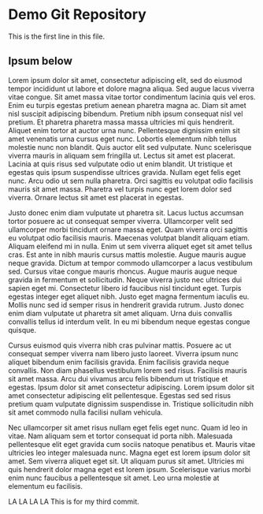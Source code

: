 # Demo Git Repository

This is the first line in this file. 


## Ipsum below

Lorem ipsum dolor sit amet, consectetur adipiscing elit, sed do eiusmod tempor incididunt ut labore et dolore magna aliqua. Sed augue lacus viverra vitae congue. Sit amet massa vitae tortor condimentum lacinia quis vel eros. Enim eu turpis egestas pretium aenean pharetra magna ac. Diam sit amet nisl suscipit adipiscing bibendum. Pretium nibh ipsum consequat nisl vel pretium. Et pharetra pharetra massa massa ultricies mi quis hendrerit. Aliquet enim tortor at auctor urna nunc. Pellentesque dignissim enim sit amet venenatis urna cursus eget nunc. Lobortis elementum nibh tellus molestie nunc non blandit. Quis auctor elit sed vulputate. Nunc scelerisque viverra mauris in aliquam sem fringilla ut. Lectus sit amet est placerat. Lacinia at quis risus sed vulputate odio ut enim blandit. Ut tristique et egestas quis ipsum suspendisse ultrices gravida. Nullam eget felis eget nunc. Arcu odio ut sem nulla pharetra. Orci sagittis eu volutpat odio facilisis mauris sit amet massa. Pharetra vel turpis nunc eget lorem dolor sed viverra. Ornare lectus sit amet est placerat in egestas.

Justo donec enim diam vulputate ut pharetra sit. Lacus luctus accumsan tortor posuere ac ut consequat semper viverra. Ullamcorper velit sed ullamcorper morbi tincidunt ornare massa eget. Quam viverra orci sagittis eu volutpat odio facilisis mauris. Maecenas volutpat blandit aliquam etiam. Aliquam eleifend mi in nulla. Enim ut sem viverra aliquet eget sit amet tellus cras. Est ante in nibh mauris cursus mattis molestie. Augue mauris augue neque gravida. Dictum at tempor commodo ullamcorper a lacus vestibulum sed. Cursus vitae congue mauris rhoncus. Augue mauris augue neque gravida in fermentum et sollicitudin. Neque viverra justo nec ultrices dui sapien eget mi. Consectetur libero id faucibus nisl tincidunt eget. Turpis egestas integer eget aliquet nibh. Justo eget magna fermentum iaculis eu. Mollis nunc sed id semper risus in hendrerit gravida rutrum. Justo donec enim diam vulputate ut pharetra sit amet aliquam. Urna duis convallis convallis tellus id interdum velit. In eu mi bibendum neque egestas congue quisque.

Cursus euismod quis viverra nibh cras pulvinar mattis. Posuere ac ut consequat semper viverra nam libero justo laoreet. Viverra ipsum nunc aliquet bibendum enim facilisis gravida. Enim facilisis gravida neque convallis. Non diam phasellus vestibulum lorem sed risus. Facilisis mauris sit amet massa. Arcu dui vivamus arcu felis bibendum ut tristique et egestas. Ipsum dolor sit amet consectetur adipiscing. Lorem ipsum dolor sit amet consectetur adipiscing elit pellentesque. Egestas sed sed risus pretium quam vulputate dignissim suspendisse in. Tristique sollicitudin nibh sit amet commodo nulla facilisi nullam vehicula.

Nec ullamcorper sit amet risus nullam eget felis eget nunc. Quam id leo in vitae. Nam aliquam sem et tortor consequat id porta nibh. Malesuada pellentesque elit eget gravida cum sociis natoque penatibus et. Mauris vitae ultricies leo integer malesuada nunc. Magna eget est lorem ipsum dolor sit amet. Sem viverra aliquet eget sit. Ut aliquam purus sit amet. Ultricies mi quis hendrerit dolor magna eget est lorem ipsum. Scelerisque varius morbi enim nunc faucibus a pellentesque sit amet. Leo urna molestie at elementum eu facilisis.

LA LA LA LA This is for my third commit.